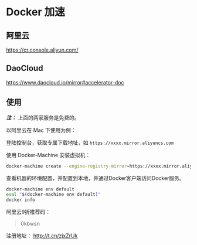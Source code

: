 # Docker 加速

## 阿里云

<https://cr.console.aliyun.com/>

## DaoCloud

<https://www.daocloud.io/mirror#accelerator-doc>

## 使用

***注：*** 上面的两家服务是免费的。

以阿里云在 Mac 下使用为例：

登陆控制台，获取专属下载地址，如 `https://xxxx.mirror.aliyuncs.com`

使用 Docker-Machine 安装虚拟机：

```bash
docker-machine create --engine-registry-mirror=https://xxxx.mirror.aliyuncs.com -d virtualbox default
```

查看机器的环境配置，并配置到本地，并通过Docker客户端访问Docker服务。

```bash
docker-machine env default
eval "$(docker-machine env default)"
docker info
```

阿里云9折推荐码：

> 0kbwsn

注册地址： <http://t.cn/zjxZrUk>

